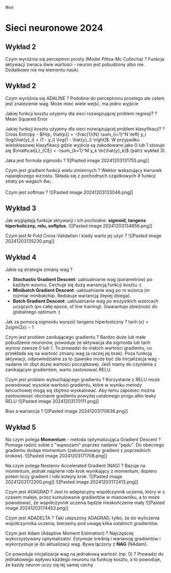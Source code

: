 #nn

# Sieci neuronowe 2024

## Wykład 2

Czym wyróżnia się perceptron prosty (Model Pittsa-Mc Cullocha)
?
Funkcja aktywacji zwraca dwie wartości - neuron jest pobudzony albo nie. Dodatkowo nie ma elementu nauki.

## Wykład 2

Czym wyróżnia się ADALINE
?
Podobne do perceptronu prostego ale celem jest znalezienie wag. Może mieć wiele wejść, ma jedno wyjście


Jakiej funkcji kosztu użyjemy dla sieci rozwiązującej problem regresji?
?
Mean Squared Error

Jakiej funkcji kosztu użyjemy dla sieci rozwiązującej problem klasyfikacji?
?
Cross Entropy - $H(p, \hat{p}) = -\frac{1}{N} \sum_{i=1}^N \left[ y_i \log(\hat{y}_i) + (1 - y_i) \log(1 - \hat{y}_i) \right]$. 
W przypadku wieloklasowej klasyfikacji gdzie wyjścia są zakodowane jako 0 lub 1 stosuje się $\mathcal{L}_{CE} = -\sum_{k=1}^M y_k \ln(\hat{y}_k)$ (patrz wykład 3).

Jaka jest formuła sigmoidu
?
![[Pasted image 20241203131755.png]]


Czym jest gradient funkcji wielu zmiennych
?
Wektor wskazujący kierunek największego wzrostu. Składa się z pochodnych cząstkowych ∂ funkcji straty po wagach $∂w_{i}$ .

Czym jest softmax
?
![[Pasted image 20241203133046.png]]


## Wykład 3

Jak wyglądają funkcje aktywacji i ich pochodne: **sigmoid, tangens hiperboliczny, relu, softplus**.
![[Pasted image 20241203134856.png]]


Czym jest N-Fold Cross-Validation i kiedy warto jej użyć
?
![[Pasted image 20241203135230.png]]


## Wykład 4

Jakie są strategie zmiany wag
?
- **Stochastic Gradient Descent**: uaktualnianie wag (parametrów) po każdym wzorcu. Cechuje się dużą wariancją funkcji kosztu :(
- **Minibatch Gradient Descent**: uaktualnianie wag po m wzorca (m rozmiar minibatcha). Redukuje wariancją (lepiej zbiega).
- **Batch Gradient Descent**: uaktualnianie wag po wszystkich wzorcach uczących (po całej epoce, of line training). Gwarantuje zbieżność do globalnego optimum :)

Jak za pomocą sigmoidu wyrazić tangens hiperboliczny
?
$\tanh(x) = 2sigm(2x) - 1$


Czym jest problem zanikającego gradientu
?
Bardzo duże lub małe pobudzenie neuronów, powoduje że aktywacja dla sigmoida lub tanh wynosi zawsze 0 lub 1. To prowadzi do niskich wartości gradientu, co przekłada się na wartość zmiany wag (a raczej jej brak). Poza funkcją aktywacji, odpowiedzialne za to zjawisko może być zła inicjalizacja wag - 
nadanie im zbyt dużej wartości początkowej. Jeśli mamy do czynienia z zanikającym gradientem, warto zastosować RELU.

Czym jest problem wybuchającego gradientu
?
Korzystanie z RELU może powodować wysokie wartości gradientu, które w wyniku metody łańcuchowej mogą się zbytnio wyskalować. Aby temu zapobiec można zastosowoać obcinanie gradientu powyżej ustalonego progu albo leaky RELU
![[Pasted image 20241203170111.png]]

Bias a wariancja
?
![[Pasted image 20241203170638.png]]

## Wykład 5

Na czym polega **Momentum** - metoda optymalizująca Gradient Descent
?
Pomaga radzić sobie z "wąwozami" poprzez nadanie "pędu". Do obecnego gradientu dodaje momentum (zakumulowany gradient z poprzednich kroków).
![[Pasted image 20241203171708.png]]



Na czym polega Nesterov Accelerated Gradient (NAG)
?
Bazuje na momentum, jednak najpierw robi krok wynikający z momentum, dopiero potem liczy gradient i robi kolejny krok.
![[Pasted image 20241203172200.png]]
![[Pasted image 20241203172413.png]]

Czym jest ADAGRAD
?
Jest to adaptacyjny współczynnik uczenia, który w z czasem maleje, przez kumulowanie gradientów w mianowniku, a to może powodować, że współczynnik uczenia będzie nieskończenie mały
![[Pasted image 20241203174453.png]]


Czym jest ADADELTA
?
Taki ulepszony ADAGRAD, tylko, że do wyliczenia współczynnika uczenia, bierzemy pod uwagę kilka ostatnich gradientów.


Czym jest Adam (Adaptive Moment Estimation)
?
Najczęściej wykorzystywany optymalizator. Estymuje średnią i wariancję gradientów i wykorzystuje je do aktualizacji wag. Bywa łączony z **NAG** (NAdam).

Co powoduje inicjalizacja wag na jednakową wartość (np. 0)
?
Prowadzi do jednakowego wpływu każdego neuronu na funkcję kosztu, a to powoduje, że każdy neuron uczy się tej samej cechy




















